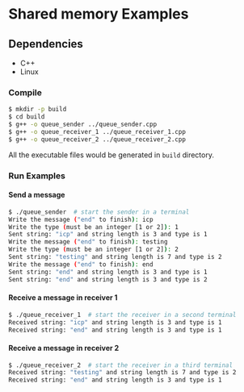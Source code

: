 # Shared memory Examples

## Dependencies

* C++
* Linux

### Compile

```bash
$ mkdir -p build
$ cd build
$ g++ -o queue_sender ../queue_sender.cpp
$ g++ -o queue_receiver_1 ../queue_receiver_1.cpp
$ g++ -o queue_receiver_2 ../queue_receiver_2.cpp
```

All the executable files would be generated in `build` directory.

### Run Examples

#### Send a message
```bash
$ ./queue_sender  # start the sender in a terminal
Write the message ("end" to finish): icp
Write the type (must be an integer [1 or 2]): 1
Sent string: "icp" and string length is 3 and type is 1
Write the message ("end" to finish): testing
Write the type (must be an integer [1 or 2]): 2
Sent string: "testing" and string length is 7 and type is 2
Write the message ("end" to finish): end
Sent string: "end" and string length is 3 and type is 1
Sent string: "end" and string length is 3 and type is 2
```

#### Receive a message in receiver 1

```bash
$ ./queue_receiver_1  # start the receiver in a second terminal
Received string: "icp" and string length is 3 and type is 1
Received string: "end" and string length is 3 and type is 1
```

#### Receive a message in receiver 2

```bash
$ ./queue_receiver_2  # start the receiver in a third terminal
Received string: "testing" and string length is 7 and type is 2
Received string: "end" and string length is 3 and type is 1
```



